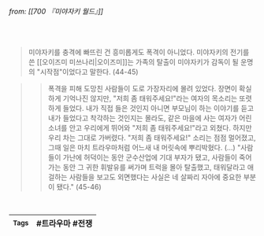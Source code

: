 
###### from: [[700 『미야자키 월드』]]

<br/>

>미야자키를 충격에 빠뜨린 건 흥미롭게도 폭격이 아니었다. 미야자키의 전기를 쓴 [[오이즈미 미쓰나리|오이즈미]]는 가족의 탈출이 미야자키가 감독이 될 운명의 "시작점"이었다고 말한다. (44-45)

>>폭격을 피해 도망친 사람들이 도로 가장자리에 몰려 있었다. 장면이 확실하게 기억나진 않지만, "저희 좀 태워주세요!"라는 여자의 목소리는 또렷하게 들었다. 내가 직접 들은 것인지 아니면 부모님이 하는 이야기를 듣고 내가 들었다고 착각하는 것인지는 몰라도, 같은 마을에 사는 여자가 어린 소녀를 안고 우리에게 뛰어와 "저희 좀 태워주세요!"라고 외쳤다. 하지만 우리 차는 그대로 가버렸다. "저희 좀 태워주세요!" 소리는 점점 멀어졌고, 그때 일은 마치 트라우마처럼 어느새 내 머릿속에 뿌리박혔다. 
>(...)
>"사람들이 가난에 허덕이는 동안 군수산업에 기대 부자가 됐고, 사람들이 죽어가는 동안 그 귀한 휘발유를 써가며 트럭을 몰아 탈출했고, 태워달라고 애걸하는 사람들을 보고도 외면했다는 사실은 네 살짜리 자아에 중요한 부분이 됐다." (45-46)


<br/>

| <small> Tags </small> | #트라우마 #전쟁 |
| --- | --- |
